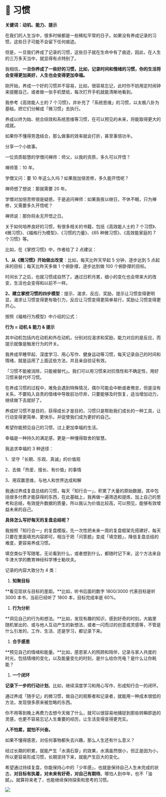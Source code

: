 # 💙 习惯

**关键词：动机、能力、提示**

在我们的人生当中，很多时候都是一些稀松平常的日子。如果没有养成记录的习惯，这些日子可能不会留下任何痕迹。

但是，一旦我们养成了记录的习惯，这些日子就在生命中有了痕迹，因此，在人生的三万多天当中，就显得有点特别了。

我相信，**一旦你养成了一些好的习惯，比如，记录时间和情绪的习惯，你的生活将会变得更加美好，人生也会变得更加幸福。**

刚开始，养成一个好的习惯并不容易，比如，很容易忘记，此时你不妨用定时闹钟来提醒自己，或者做一张手机壁纸，每次打开手机就能清晰地看到。

我参考《高效能人士的 7 个习惯》，并补充了「系统思维」的习惯，以太极八卦为基础，把它们分解成「微习惯」去执行。

养成以终为始、统合综效和系统思维等习惯，在可以预见的未来，将能取得更大的成就。

如果你不懂得劳逸结合，那么做事的效率就会打折，甚至事倍功半。

分享一个小故事。

一位资质聪慧的学僧问禅师：师父，以我的资质，多久可以开悟？

禅师答：10 年。

学僧又问：要 10 年这么久吗？如果我加倍苦修，多久能开悟呢？

禅师想了想说：那就需要 20 年。

学僧对加倍苦修很是疑惑，于是追问禅师：如果我夜以继日，不休不眠，只为禅修，又需要多久开悟呢？

禅师说：那你将永无开悟之日。

关于如何培养良好的习惯，有很多相关的书籍，包括《高效能人士的 7 个习惯》、《微习惯》、《福格行为模型》、《习惯的力量》、《65 种微习惯》、《高效能家庭的 7 个习惯》等。

比如，在《掌控习惯》中，作者给了 2 点建议：

**1、从《微习惯》开始做出改变**：比如，每天比昨天早起 5 分钟，逐步达到 5 点起床的目标；每天比昨天多做 1 个俯卧撑，逐步达到做 100 个俯卧撑的目标。

时间长了之后，也就习惯成自然了。通过日积月累，细小的变化也会带来大的改变，生活也会变得和以前不一样。

**2、建立掌控习惯的四步模型**：提示、渴求、反应、奖励，提示让习惯变得更明显，渴求让习惯变得更有吸引力，反应让习惯变得更简单易行，奖励让习惯变得更开心。

按照《福格行为模型》中介绍的公式：

**行为 = 动机 & 能力 & 提示**

其中动机包括内在动机和外在动机，分别对应渴求和奖励，能力对应的是反应，而提示就像是触发行为的开关。

我养成早睡早起、深度学习、用心写作、健身运动等习惯，每天记录自己的时间和情绪，就是运用了上面这些方法，并且亲自验证有效。

「习惯不能被消除，只能被替代」。我们可以用习惯来对抗惰性和不确定性，用好习惯来替代坏习惯。

在养成习惯的过程中，难免会遇到特殊情况，偶尔可能会中断或者倦怠，但是没有关系，不要陷入自责的情绪中导致前功尽弃，只要能够及时恢复，适当增加动力，继续做下去就好了。

养成好习惯不是目的，获得成长才是目的，习惯只是帮助我们成长的一种工具，让行动变得更简单、更快乐，并促使我们成为更好的自己。

希望你能预见自己的习惯，过上更加幸福的生活。

幸福是一种持久的满足感，更是一种懂得取舍的智慧。

我追求幸福的 3 种途径：

1、坚守「长期、乐观、真诚」的价值观

2、去做「热爱、擅长、有价值」的事情

3、用双赢思维，与他人和世界达成和解

我通过养成复盘总结的习惯，每天「知行合一」，积累了大量的原始数据，其中包括很多付费才能获得的东西，在此基础上，我再做一遍筛选和提炼，加上自己的思考和总结，有效提升数据的质量，所以我认为价值比较高，可以预见，能够有效增益未来的自己。

**具体怎么写好每天的复盘总结呢？**

我按照「知行合一」的复盘模版，先一次性把未来一周的复盘框架先搭建好，每天只要在里面填充内容即可，相当于把「问答题」变成「填空题」，降低复盘总结的难度，更容易养成习惯。

填空类似于写随笔，无论看到什么，或者想到什么，都随时记下来，这个方法来自牛津大学的教育神经科学博士勒坎夫。

记录的内容大致分为 4 类：

1. **知聚目标**

\*\*看见现状与目标的差距。\*\*比如，听书后面的数字 1800/3000 代表目标是听 3000 本书，当前已经听了 1800 本，目标完成率是 60%。

1. **行为分析**

\*\*洞见自己的行为和想法。\*\*比如，发现有趣的知识，感到好奇的时刻，大脑里随机冒出的、或与他人互动产生的新想法，或者一闪而过的创意或灵感等，不管是什么引发的，工作、生活、还是学习，都记录下来。

1. **合手感恩**

\*\*预见自己的情绪和能量。\*\*比如，感恩家人的照顾和陪伴，记录与家人共度的时光，包括情绪的变化，以及能量变化的时刻，是什么给你充电？是什么让你耗能？

1. **一个闭环**

**记录下一步的行动计划**。比如，继续深度学习和用心写作，形成知行合一的闭环。

通过养成「随手记」的微习惯，做自己的观察者和记录者，就能用一种成本很低的方法，发现很多原来被忽略的东西。

你不用等到晚上再费力去想今天做了什么，就可以很容易地捕捉到那些转瞬即逝的灵感，也更不容易忘记人生重要的经历，让生活变得变得更充实。

**人不怕累，就怕不兴奋。**

如果不懂得感恩，对任何事物都失去兴趣，那么人生还有什么意义？

经过长期的积累，就能产生「水滴石穿」的效果，水滴虽然很小，但正是因为小，所以更容易形成习惯，长期坚持下来，就能产生巨大的变化。

希望通过持续复盘，你能保持心中的「少年感」，也就是保持自己人生未完成的状态，**对目标有执着，对未来有好奇，对自己有期待**。哪怕人到中年，也不「油腻」。就算将来老了，也能继续保持探索和思考的习惯。

![](https://visitor-badge.laobi.icu/badge?page_id=sjhfx.linji&left_text=PageViews&right_color=%2300589F)